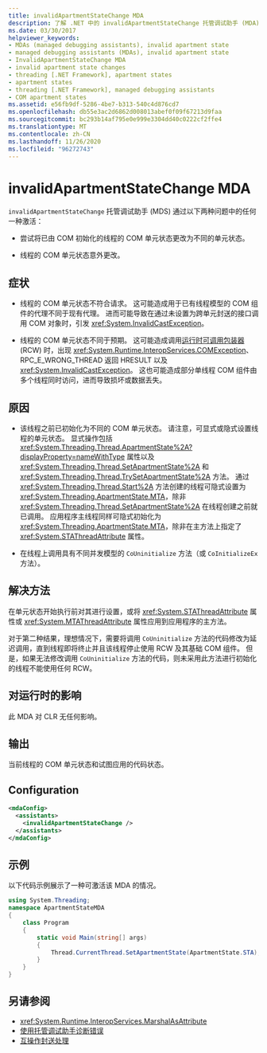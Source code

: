 ```yaml
---
title: invalidApartmentStateChange MDA
description: 了解 .NET 中的 invalidApartmentStateChange 托管调试助手 (MDA) ，如果 COM 单元状态有问题，则会激活该助手。
ms.date: 03/30/2017
helpviewer_keywords:
- MDAs (managed debugging assistants), invalid apartment state
- managed debugging assistants (MDAs), invalid apartment state
- InvalidApartmentStateChange MDA
- invalid apartment state changes
- threading [.NET Framework], apartment states
- apartment states
- threading [.NET Framework], managed debugging assistants
- COM apartment states
ms.assetid: e56fb9df-5286-4be7-b313-540c4d876cd7
ms.openlocfilehash: db55e3ac2d6862d008013abef0f09f67213d9faa
ms.sourcegitcommit: bc293b14af795e0e999e3304dd40c0222cf2ffe4
ms.translationtype: MT
ms.contentlocale: zh-CN
ms.lasthandoff: 11/26/2020
ms.locfileid: "96272743"
---
```

# <a name="invalidapartmentstatechange-mda"></a>invalidApartmentStateChange MDA

`invalidApartmentStateChange` 托管调试助手 (MDS) 通过以下两种问题中的任何一种激活：  
  
- 尝试将已由 COM 初始化的线程的 COM 单元状态更改为不同的单元状态。  
  
- 线程的 COM 单元状态意外更改。  
  
## <a name="symptoms"></a>症状  
  
- 线程的 COM 单元状态不符合请求。 这可能造成用于已有线程模型的 COM 组件的代理不同于现有代理。 进而可能导致在通过未设置为跨单元封送的接口调用 COM 对象时，引发 <xref:System.InvalidCastException>。  
  
- 线程的 COM 单元状态不同于预期。 这可能造成调用[运行时可调用包装器](../../standard/native-interop/runtime-callable-wrapper.md) (RCW) 时，出现 <xref:System.Runtime.InteropServices.COMException>、RPC_E_WRONG_THREAD 返回 HRESULT 以及 <xref:System.InvalidCastException>。 这也可能造成部分单线程 COM 组件由多个线程同时访问，进而导致损坏或数据丢失。  
  
## <a name="cause"></a>原因  
  
- 该线程之前已初始化为不同的 COM 单元状态。 请注意，可显式或隐式设置线程的单元状态。 显式操作包括 <xref:System.Threading.Thread.ApartmentState%2A?displayProperty=nameWithType> 属性以及 <xref:System.Threading.Thread.SetApartmentState%2A> 和 <xref:System.Threading.Thread.TrySetApartmentState%2A> 方法。 通过 <xref:System.Threading.Thread.Start%2A> 方法创建的线程可隐式设置为 <xref:System.Threading.ApartmentState.MTA>，除非 <xref:System.Threading.Thread.SetApartmentState%2A> 在线程创建之前就已调用。 应用程序主线程同样可隐式初始化为 <xref:System.Threading.ApartmentState.MTA>，除非在主方法上指定了 <xref:System.STAThreadAttribute> 属性。  
  
- 在线程上调用具有不同并发模型的 `CoUninitialize` 方法（或 `CoInitializeEx` 方法）。  
  
## <a name="resolution"></a>解决方法  

 在单元状态开始执行前对其进行设置，或将 <xref:System.STAThreadAttribute> 属性或 <xref:System.MTAThreadAttribute> 属性应用到应用程序的主方法。  
  
 对于第二种结果，理想情况下，需要将调用 `CoUninitialize` 方法的代码修改为延迟调用，直到线程即将终止并且该线程停止使用 RCW 及其基础 COM 组件。 但是，如果无法修改调用 `CoUninitialize` 方法的代码，则未采用此方法进行初始化的线程不能使用任何 RCW。  
  
## <a name="effect-on-the-runtime"></a>对运行时的影响  

 此 MDA 对 CLR 无任何影响。  
  
## <a name="output"></a>输出  

 当前线程的 COM 单元状态和试图应用的代码状态。  
  
## <a name="configuration"></a>Configuration  
  
```xml  
<mdaConfig>  
  <assistants>  
    <invalidApartmentStateChange />  
  </assistants>  
</mdaConfig>  
```  
  
## <a name="example"></a>示例  

 以下代码示例展示了一种可激活该 MDA 的情况。  
  
```csharp
using System.Threading;  
namespace ApartmentStateMDA  
{  
    class Program  
    {  
        static void Main(string[] args)  
        {  
            Thread.CurrentThread.SetApartmentState(ApartmentState.STA);  
        }  
    }  
}  
```  
  
## <a name="see-also"></a>另请参阅

- <xref:System.Runtime.InteropServices.MarshalAsAttribute>
- [使用托管调试助手诊断错误](diagnosing-errors-with-managed-debugging-assistants.md)
- [互操作封送处理](../interop/interop-marshaling.md)
